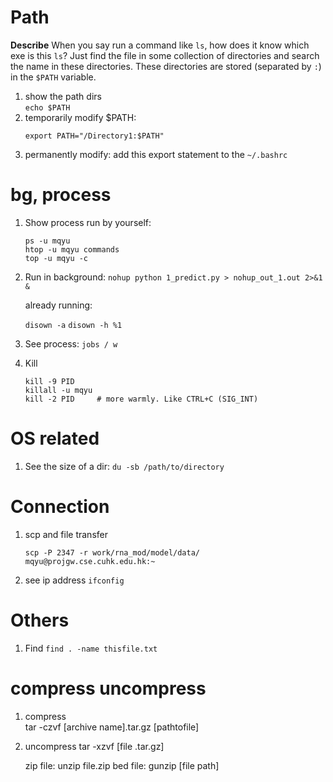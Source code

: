 # Path

**Describe**
When you say run a command like `ls`, how does it know which exe is this `ls`? Just find the file in some collection of directories and search the name in these directories. These directories are stored (separated by `:`) in the `$PATH` variable.

1. show the path dirs  
   `echo $PATH`
1. temporarily modify $PATH:
    ```
    export PATH="/Directory1:$PATH"
    ```
1. permanently modify:
   add this export statement to the `~/.bashrc`

# bg, process
1.	Show process run by yourself: 
    ```
    ps -u mqyu
    htop -u mqyu commands 
    top -u mqyu -c
    ```
    
2.	Run in background:
    `nohup python 1_predict.py > nohup_out_1.out 2>&1 &`

    already running:

    `disown -a`
    `disown -h %1`

3.	See process:
    `jobs / w`

4.	Kill
    ```
    kill -9 PID
    killall -u mqyu
    kill -2 PID     # more warmly. Like CTRL+C (SIG_INT)
    ```

# OS related
1. See the size of a dir:
    `du -sb /path/to/directory`

# Connection
1. scp and file transfer

    `scp -P 2347 -r work/rna_mod/model/data/ mqyu@projgw.cse.cuhk.edu.hk:~`

2. see ip address
   `ifconfig`

# Others
1. Find
    `find . -name thisfile.txt`

# compress uncompress
1. compress  
    tar -czvf [archive name].tar.gz [pathtofile]
1. uncompress 
    tar -xzvf [file .tar.gz]

    zip file: unzip file.zip
    bed file: gunzip [file path]
